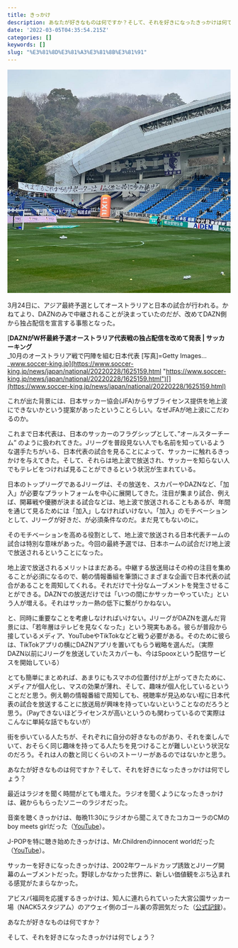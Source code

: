 ```yaml
---
title: きっかけ
description: あなたが好きなものは何ですか？そして、それを好きになったきっかけは何でしょう？
date: '2022-03-05T04:35:54.215Z'
categories: []
keywords: []
slug: "%E3%81%8D%E3%81%A3%E3%81%8B%E3%81%91"
---
```

![](1__8Swt4EUfNC6rJI8i3MFIgA.jpeg)

3月24日に、アジア最終予選としてオーストラリアと日本の試合が行われる。かねてより、DAZNのみで中継されることが決まっていたのだが、改めてDAZN側から独占配信を宣言する事態となった。

[**DAZNがW杯最終予選オーストラリア代表戦の独占配信を改めて発表 | サッカーキング**  
_10月のオーストラリア戦で円陣を組む日本代表 \[写真\]=Getty Images…_www.soccer-king.jp](https://www.soccer-king.jp/news/japan/national/20220228/1625159.html "https://www.soccer-king.jp/news/japan/national/20220228/1625159.html")[](https://www.soccer-king.jp/news/japan/national/20220228/1625159.html)

これが出た背景には、日本サッカー協会(JFA)からサブライセンス提供を地上波にできないかという提案があったということらしい。なぜJFAが地上波にこだわるのか。

これまで日本代表は、日本のサッカーのフラグシップとして、”オールスターチーム” のように扱われてきた。Jリーグを普段見ない人でも名前を知っているような選手たちがいる、日本代表の試合を見ることによって、サッカーに触れるきっかけを与えてきた。そして、それらは地上波で放送され、サッカーを知らない人でもテレビをつければ見ることができるという状況が生まれている。

日本のトップリーグであるJリーグは、その放送を、スカパーやDAZNなど、「加入」が必要なプラットフォームを中心に展開してきた。注目が集まり試合、例えば、開幕戦や優勝が決まる試合などは、地上波で放送されることもあるが、年間を通じて見るためには「加入」しなければいけない。「加入」のモチベーションとして、Jリーグが好きだ、が必須条件なのだ。まだ見てもないのに。

そのモチベーションを高める役割として、地上波で放送される日本代表チームの試合は特別な意味があった。今回の最終予選では、日本ホームの試合だけ地上波で放送されるということになった。

地上波で放送されるメリットはまだある。中継する放送局はその枠の注目を集めることが必須になるので、朝の情報番組を筆頭にさまざまな企画で日本代表の試合があることを周知してくれる。それだけで十分なムーブメントを発生させることができる。DAZNでの放送だけでは「いつの間にかサッカーやっていた」という人が増える。それはサッカー熱の低下に繋がりかねない。

と、同時に重要なことを考慮しなければいけない。JリーグがDAZNを選んだ背景には、「若年層はテレビを見なくなった」という現実もある。彼らが普段から接しているメディア、YouTubeやTikTokなどと戦う必要がある。そのために彼らは、TikTokアプリの横にDAZNアプリを置いてもらう戦略を選んだ。（実際DAZN以前にJリーグを放送していたスカパーも、今はSpooxという配信サービスを開始している）

とても簡単にまとめれば、あまりにもスマホの位置付けが上がってきたために、メディアが個人化し、マスの効果が薄れ、そして、趣味が個人化しているということだと思う。例え朝の情報番組で周知しても、視聴率が見込めない程に日本代表の試合を放送することに放送局が興味を持っていないということなのだろうと思う。（Payできないほどライセンスが高いというのも関わっているので実際はこんなに単純な話でもないが）

街を歩いている人たちが、それぞれに自分の好きなものがあり、それを楽しんでいて、おそらく同じ趣味を持ってる人たちを見つけることが難しいという状況なのだろう。それは人の数と同じくらいのストーリーがあるのではないかと思う。

あなたが好きなものは何ですか？そして、それを好きになったきっかけは何でしょう？

最近はラジオを聞く時間がとても増えた。ラジオを聞くようになったきっかけは、親からもらったソニーのラジオだった。

音楽を聴くきっかけは、毎晩11:30にラジオから聞こえてきたコカコーラのCMの boy meets girlだった（[YouTube](https://youtu.be/EgGnreyPmaQ)）。

J-POPを特に聴き始めたきっかけは、Mr.Childrenのinnocent worldだった（[YouTube](https://youtu.be/rfVhsgCqG0I)）。

サッカーを好きになったきっかけは、2002年ワールドカップ誘致とJリーグ開幕のムーブメントだった。野球しかなかった世界に、新しい価値観をぶち込まれる感覚がたまらなかった。

アビスパ福岡を応援するきっかけは、知人に連れられていった大宮公園サッカー場（NACK5スタジアム）のアウェイ側のゴール裏の雰囲気だった（[公式記録](https://data.j-league.or.jp/SFMS02/?match_card_id=7367)）。

あなたが好きなものは何ですか？

そして、それを好きになったきっかけは何でしょう？
